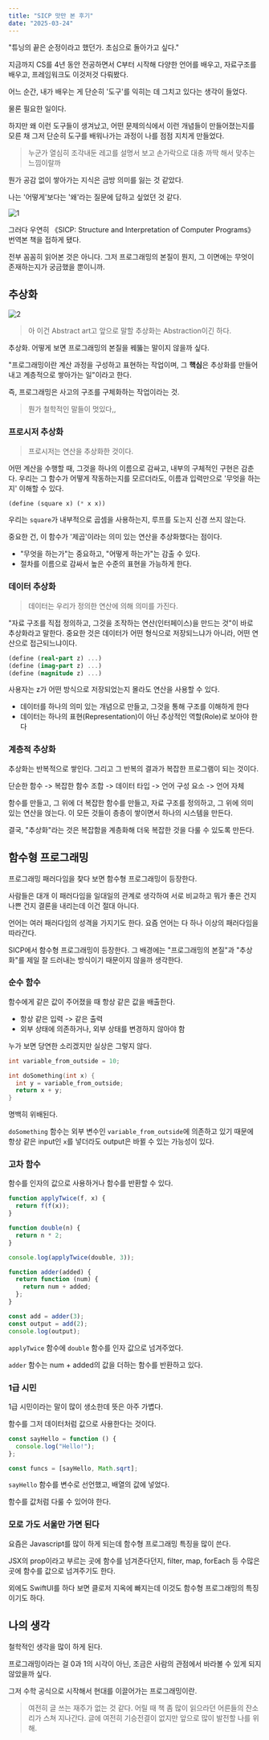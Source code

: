 ```yaml
---
title: "SICP 맛만 본 후기"
date: "2025-03-24"
---
```


"튜닝의 끝은 순정이라고 했던가. 초심으로 돌아가고 싶다."

지금까지 CS를 4년 동안 전공하면서 C부터 시작해 다양한 언어를 배우고, 자료구조를 배우고, 프레임워크도 이것저것 다뤄봤다.

어느 순간, 내가 배우는 게 단순히 '도구'를 익히는 데 그치고 있다는 생각이 들었다.

물론 필요한 일이다.

하지만 왜 이런 도구들이 생겨났고, 어떤 문제의식에서 이런 개념들이 만들어졌는지를 모른 채 그저 단순히 도구를 배워나가는 과정이 나를 점점 지치게 만들었다.

> 누군가 열심히 조각내둔 레고를 설명서 보고 손가락으로 대충 까딱 해서 맞추는 느낌이랄까

뭔가 공감 없이 쌓아가는 지식은 금방 의미를 잃는 것 같았다.

나는 '어떻게'보다는 '왜'라는 질문에 답하고 싶었던 것 같다.

![1](1.png)

그러다 우연히 《SICP: Structure and Interpretation of Computer Programs》 번역본 책을 접하게 됐다.

전부 꼼꼼히 읽어본 것은 아니다. 그저 프로그래밍의 본질이 뭔지, 그 이면에는 무엇이 존재하는지가 궁금했을 뿐이니까.

## 추상화

![2](2.png)

> 아 이건 Abstract art고 앞으로 말할 추상화는 Abstraction이긴 하다.

추상화. 어떻게 보면 프로그래밍의 본질을 꿰뚫는 말이지 않을까 싶다.

"프로그래밍이란 계산 과정을 구성하고 표현하는 작업이며, 그 **핵심**은 추상화를 만들어내고 계층적으로 쌓아가는 일"이라고 한다.

즉, 프로그래밍은 사고의 구조를 구체화하는 작업이라는 것.

> 뭔가 철학적인 말들이 멋있다,,

### 프로시저 추상화

> 프로시저는 연산을 추상화한 것이다.

어떤 계산을 수행할 때, 그것을 하나의 이름으로 감싸고, 내부의 구체적인 구현은 감춘다. 우리는 그 함수가 어떻게 작동하는지를 모르더라도, 이름과 입력만으로 '무엇을 하는지' 이해할 수 있다.

```scheme
(define (square x) (* x x))
```

우리는 `square`가 내부적으로 곱셈을 사용하는지, 루프를 도는지 신경 쓰지 않는다.

중요한 건, 이 함수가 '제곱'이라는 의미 있는 연산을 추상화했다는 점이다.

- "무엇을 하는가"는 중요하고, "어떻게 하는가"는 감출 수 있다.
- 절차를 이름으로 감싸서 높은 수준의 표현을 가능하게 한다.

### 데이터 추상화

> 데이터는 우리가 정의한 연산에 의해 의미를 가진다.

"자료 구조를 직접 정의하고, 그것을 조작하는 연산(인터페이스)을 만드는 것"이 바로 추상화라고 말한다. 중요한 것은 데이터가 어떤 형식으로 저장되느냐가 아니라, 어떤 연산으로 접근되느냐이다.

```scheme
(define (real-part z) ...)
(define (imag-part z) ...)
(define (magnitude z) ...)
```

사용자는 z가 어떤 방식으로 저장되었는지 몰라도 연산을 사용할 수 있다.

- 데이터를 하나의 의미 있는 개념으로 만들고, 그것을 통해 구조를 이해하게 한다
- 데이터는 하나의 표현(Representation)이 아닌 추상적인 역할(Role)로 보아야 한다

### 계층적 추상화

추상화는 반복적으로 쌓인다. 그리고 그 반복의 결과가 복잡한 프로그램이 되는 것이다.

단순한 함수 -> 복잡한 함수 조합 -> 데이터 타입 -> 언어 구성 요소 -> 언어 자체

함수를 만들고, 그 위에 더 복잡한 함수를 만들고, 자료 구조를 정의하고, 그 위에 의미 있는 연산을 얹는다. 이 모든 것들이 층층이 쌓이면서 하나의 시스템을 만든다.

결국, "추상화"라는 것은 복잡함을 계층화해 더욱 복잡한 것을 다룰 수 있도록 만든다.

## 함수형 프로그래밍

프로그래밍 패러다임을 찾다 보면 함수형 프로그래밍이 등장한다.

사람들은 대개 이 패러다임을 일대일의 관계로 생각하여 서로 비교하고 뭐가 좋은 건지 나쁜 건지 결론을 내리는데 이건 절대 아니다.

언어는 여러 패러다임의 성격을 가지기도 한다. 요즘 언어는 다 하나 이상의 패러다임을 따라간다.

SICP에서 함수형 프로그래밍이 등장한다. 그 배경에는 "프로그래밍의 본질"과 "추상화"를 제일 잘 드러내는 방식이기 때문이지 않을까 생각한다.

### 순수 함수

함수에게 같은 값이 주어졌을 때 항상 같은 값을 배출한다.

- 항상 같은 입력 -> 같은 출력
- 외부 상태에 의존하거나, 외부 상태를 변경하지 않아야 함

누가 보면 당연한 소리겠지만 실상은 그렇지 않다.

```c
int variable_from_outside = 10;

int doSomething(int x) {
  int y = variable_from_outside;
  return x + y;
}
```

명백히 위배된다.

`doSomething` 함수는 외부 변수인 `variable_from_outside`에 의존하고 있기 때문에 항상 같은 input인 `x`를 넣더라도 output은 바뀔 수 있는 가능성이 있다.

### 고차 함수

함수를 인자의 값으로 사용하거나 함수를 반환할 수 있다.

```javascript
function applyTwice(f, x) {
  return f(f(x));
}

function double(n) {
  return n * 2;
}

console.log(applyTwice(double, 3));

function adder(added) {
  return function (num) {
    return num + added;
  };
}

const add = adder(3);
const output = add(2);
console.log(output);
```

`applyTwice` 함수에 `double` 함수를 인자 값으로 넘겨주었다.

`adder` 함수는 num + added의 값을 더하는 함수를 반환하고 있다.

### 1급 시민

1급 시민이라는 말이 많이 생소한데 뜻은 아주 가볍다.

함수를 그저 데이터처럼 값으로 사용한다는 것이다.

```javascript
const sayHello = function () {
  console.log("Hello!");
};

const funcs = [sayHello, Math.sqrt];
```

`sayHello` 함수를 변수로 선언했고, 배열의 값에 넣었다.

함수를 값처럼 다룰 수 있어야 한다.

### 모로 가도 서울만 가면 된다

요즘은 Javascript를 많이 하게 되는데 함수형 프로그래밍 특징을 많이 쓴다.

JSX의 prop이라고 부르는 곳에 함수를 넘겨준다던지, filter, map, forEach 등 수많은 곳에 함수를 값으로 넘겨주기도 한다.

외에도 SwiftUI를 하다 보면 클로저 지옥에 빠지는데 이것도 함수형 프로그래밍의 특징이기도 하다.

## 나의 생각

철학적인 생각을 많이 하게 된다.

프로그래밍이라는 걸 0과 1의 시각이 아닌, 조금은 사람의 관점에서 바라볼 수 있게 되지 않았을까 싶다.

그저 수학 공식으로 시작해서 현대를 이끌어가는 프로그래밍이란.

> 여전히 글 쓰는 재주가 없는 것 같다. 어릴 때 책 좀 많이 읽으라던 어른들의 잔소리가 스쳐 지나간다. 글에 여전히 기승전결이 없지만 앞으로 많이 발전할 나를 위해.
